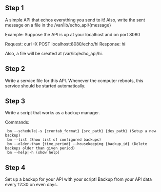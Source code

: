 ## Step 1
A simple API that echos everything you send to it! Also, write the sent message on a file in the /var/lib/echo_api/{message}

Example:
  Suppose the API is up at your localhost and on port 8080

Request:
  curl -X POST localhost:8080/echo/hi
Response:
  hi

Also, a file will be created at /var/lib/echo_api/hi.

## Step 2
Write a service file for this API. Whenever the computer reboots, this service should be started automatically.

## Step 3
Write a script that works as a backup manager.

Commands:
  ```
   bm --schedule|-s {crontab_format} {src_path} {des_path} (Setup a new backup)
   bm --list (Show list of configured backups)
   bm --older-than {time_period} --housekeeping {backup_id} (Delete backups older than given period)
   bm --help|-h (show help)
  ```
## Step 4
Set up a backup for your API with your script!
Backup from your API data every 12:30 on even days.
